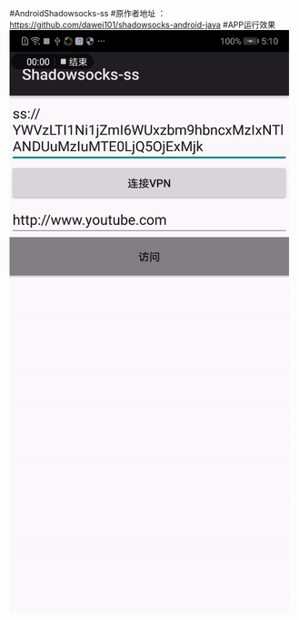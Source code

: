 #AndroidShadowsocks-ss
#原作者地址 ： https://github.com/dawei101/shadowsocks-android-java
#APP运行效果
![image](https://github.com/YangLian20009/AndroidShadowsocks-ss/blob/master/screenhost/screenhost.gif)

